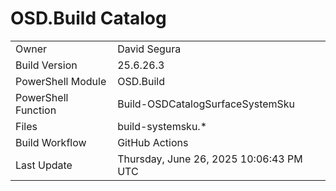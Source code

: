 ﻿# OSD.Build Catalog

| | |
|-|-|
| Owner | David Segura |
| Build Version | 25.6.26.3 |
| PowerShell Module | OSD.Build |
| PowerShell Function | Build-OSDCatalogSurfaceSystemSku |
| Files | build-systemsku.* |
| Build Workflow | GitHub Actions |
| Last Update | Thursday, June 26, 2025 10:06:43 PM UTC |

